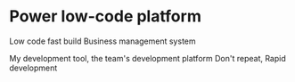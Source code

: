# Power low-code platform
Low code fast build
Business management system

My development tool, the team's development platform
Don't repeat, Rapid development

